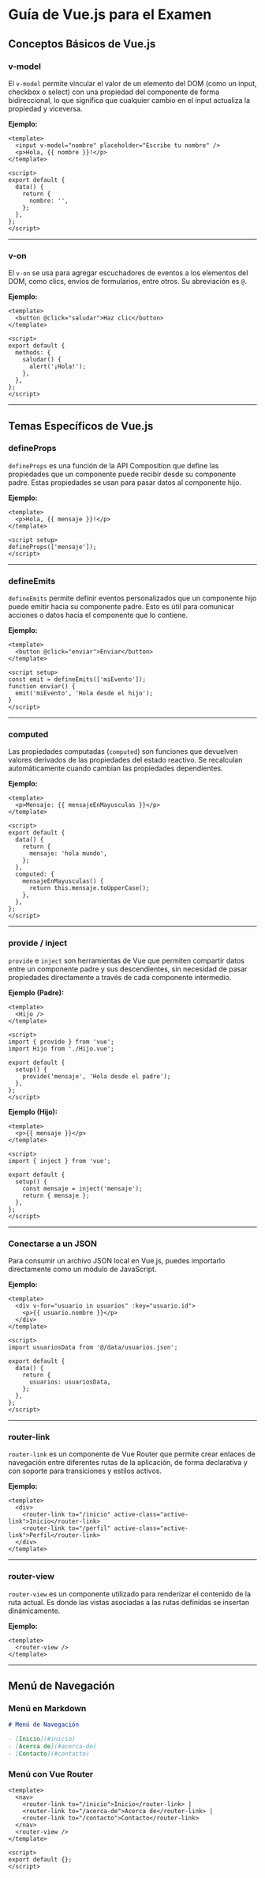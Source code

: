 # Guía de Vue.js para el Examen

## Conceptos Básicos de Vue.js

### v-model
El `v-model` permite vincular el valor de un elemento del DOM (como un input, checkbox o select) con una propiedad del componente de forma bidireccional, lo que significa que cualquier cambio en el input actualiza la propiedad y viceversa.

**Ejemplo:**
```vue
<template>
  <input v-model="nombre" placeholder="Escribe tu nombre" />
  <p>Hola, {{ nombre }}!</p>
</template>

<script>
export default {
  data() {
    return {
      nombre: '',
    };
  },
};
</script>
```

---

### v-on
El `v-on` se usa para agregar escuchadores de eventos a los elementos del DOM, como clics, envíos de formularios, entre otros. Su abreviación es `@`.

**Ejemplo:**
```vue
<template>
  <button @click="saludar">Haz clic</button>
</template>

<script>
export default {
  methods: {
    saludar() {
      alert('¡Hola!');
    },
  },
};
</script>
```

---

## Temas Específicos de Vue.js

### defineProps
`defineProps` es una función de la API Composition que define las propiedades que un componente puede recibir desde su componente padre. Estas propiedades se usan para pasar datos al componente hijo.

**Ejemplo:**
```vue
<template>
  <p>Hola, {{ mensaje }}!</p>
</template>

<script setup>
defineProps(['mensaje']);
</script>
```

---

### defineEmits
`defineEmits` permite definir eventos personalizados que un componente hijo puede emitir hacia su componente padre. Esto es útil para comunicar acciones o datos hacia el componente que lo contiene.

**Ejemplo:**
```vue
<template>
  <button @click="enviar">Enviar</button>
</template>

<script setup>
const emit = defineEmits(['miEvento']);
function enviar() {
  emit('miEvento', 'Hola desde el hijo');
}
</script>
```

---

### computed
Las propiedades computadas (`computed`) son funciones que devuelven valores derivados de las propiedades del estado reactivo. Se recalculan automáticamente cuando cambian las propiedades dependientes.

**Ejemplo:**
```vue
<template>
  <p>Mensaje: {{ mensajeEnMayusculas }}</p>
</template>

<script>
export default {
  data() {
    return {
      mensaje: 'hola mundo',
    };
  },
  computed: {
    mensajeEnMayusculas() {
      return this.mensaje.toUpperCase();
    },
  },
};
</script>
```

---

### provide / inject
`provide` e `inject` son herramientas de Vue que permiten compartir datos entre un componente padre y sus descendientes, sin necesidad de pasar propiedades directamente a través de cada componente intermedio.

**Ejemplo (Padre):**
```vue
<template>
  <Hijo />
</template>

<script>
import { provide } from 'vue';
import Hijo from './Hijo.vue';

export default {
  setup() {
    provide('mensaje', 'Hola desde el padre');
  },
};
</script>
```

**Ejemplo (Hijo):**
```vue
<template>
  <p>{{ mensaje }}</p>
</template>

<script>
import { inject } from 'vue';

export default {
  setup() {
    const mensaje = inject('mensaje');
    return { mensaje };
  },
};
</script>
```

---

### Conectarse a un JSON
Para consumir un archivo JSON local en Vue.js, puedes importarlo directamente como un módulo de JavaScript.

**Ejemplo:**
```vue
<template>
  <div v-for="usuario in usuarios" :key="usuario.id">
    <p>{{ usuario.nombre }}</p>
  </div>
</template>

<script>
import usuariosData from '@/data/usuarios.json';

export default {
  data() {
    return {
      usuarios: usuariosData,
    };
  },
};
</script>
```

---

### router-link
`router-link` es un componente de Vue Router que permite crear enlaces de navegación entre diferentes rutas de la aplicación, de forma declarativa y con soporte para transiciones y estilos activos.

**Ejemplo:**
```vue
<template>
  <div>
    <router-link to="/inicio" active-class="active-link">Inicio</router-link>
    <router-link to="/perfil" active-class="active-link">Perfil</router-link>
  </div>
</template>
```

---

### router-view
`router-view` es un componente utilizado para renderizar el contenido de la ruta actual. Es donde las vistas asociadas a las rutas definidas se insertan dinámicamente.

**Ejemplo:**
```vue
<template>
  <router-view />
</template>
```

---

## Menú de Navegación

### Menú en Markdown
```markdown
# Menú de Navegación

- [Inicio](#inicio)
- [Acerca de](#acerca-de)
- [Contacto](#contacto)
```

### Menú con Vue Router
```vue
<template>
  <nav>
    <router-link to="/inicio">Inicio</router-link> |
    <router-link to="/acerca-de">Acerca de</router-link> |
    <router-link to="/contacto">Contacto</router-link>
  </nav>
  <router-view />
</template>

<script>
export default {};
</script>
